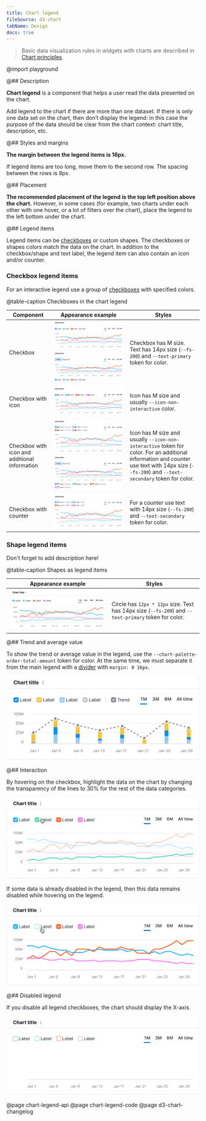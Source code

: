 ```yaml
---
title: Chart legend
fileSource: d3-chart
tabName: Design
docs: true
---
```


> Basic data visualization rules in widgets with charts are described in [Chart principles](/data-display/d3-chart).

@import playground

@## Description

**Chart legend** is a component that helps a user read the data presented on the chart.

Add legend to the chart if there are more than one dataset. If there is only one data set on the chart, then don’t display the legend: in this case the purpose of the data should be clear from the chart context: chart title, description, etc.

@## Styles and margins

**The margin between the legend items is 16px.**

If legend items are too long, move them to the second row. The spacing between the rows is 8px.

@## Placement

**The recommended placement of the legend is the top left position above the chart.** However, in some cases (for example, two charts under each other with one hover, or a lot of filters over the chart), place the legend to the left bottom under the chart.

@## Legend items

Legend items can be [checkboxes](/components/checkbox/) or custom shapes. The checkboxes or shapes colors match the data on the chart. In addition to the checkbox/shape and text label, the legend item can also contain an icon and/or counter.

### Checkbox legend items

For an interactive legend use a group of [checkboxes](/components/checkbox/) with specified colors.

@table-caption Checkboxes in the chart legend

| Component                                     | Appearance example                                                                                     | Styles                                                                                                                                                                                       |
| --------------------------------------------- | ------------------------------------------------------------------------------------------------------ | -------------------------------------------------------------------------------------------------------------------------------------------------------------------------------------------- |
| Checkbox                                      | ![](static/checkbox.png) ![](static/legend-bottom.png)            | Checkbox has M size. Text has 14px size (`--fs-200`) and `--text-primary` token for color.                                                                                                   |
| Checkbox with icon                            | ![](static/checkbox-icon.png)                                                           | Icon has M size and usually `--icon-non-interactive` color.                                                                                                                                  |
| Checkbox with icon and additional information | ![](static/checkbox-icon-info.png) ![](static/checkbox-trash-bottom.png) | Icon has M size and usually `--icon-non-interactive` token for color. For an additional information and counter use text with 14px size (`--fs-200`) and `--text-secondary` token for color. |
| Checkbox with counter                         | ![](static/checkbox-counter.png)                                                        | For a counter use text with 14px size (`--fs-200`) and `--text-secondary` token for color.                                                                                                   |

### Shape legend items

Don't forget to add description here!

@table-caption Shapes as legend items

| Appearance example                                  | Styles                                                                                               |
| --------------------------------------------------- | ---------------------------------------------------------------------------------------------------- |
| ![](static/static-legend.png) | Circle has `12px * 12px` size. Text has 14px size (`--fs-200`) and `--text-primary` token for color. |

@## Trend and average value

To show the trend or average value in the legend, use the `--chart-palette-order-total-amount` token for color. At the same time, we must separate it from the main legend with a [divider](/components/divider/) with `margin: 0 16px`.

![](static/legend-trend.png)

@## Interaction

By hovering on the checkbox, highlight the data on the chart by changing the transparency of the lines to 30% for the rest of the data categories.

![](static/legend-hover.png)

If some data is already disabled in the legend, then this data remains disabled while hovering on the legend.

![](static/legend-hover2.png)

@## Disabled legend

If you disable all legend checkboxes, the chart should display the X-axis.

![](static/legend-turn-off.png)

@page chart-legend-api
@page chart-legend-code
@page d3-chart-changelog
